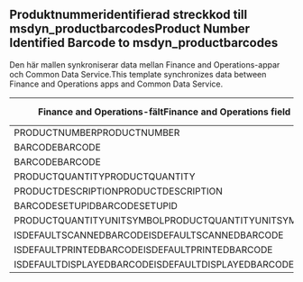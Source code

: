 ## <a name="product-number-identified-barcode-to-msdyn_productbarcodes"></a><span data-ttu-id="aec79-101">Produktnummeridentifierad streckkod till msdyn_productbarcodes</span><span class="sxs-lookup"><span data-stu-id="aec79-101">Product Number Identified Barcode to msdyn_productbarcodes</span></span>

<span data-ttu-id="aec79-102">Den här mallen synkroniserar data mellan Finance and Operations-appar och Common Data Service.</span><span class="sxs-lookup"><span data-stu-id="aec79-102">This template synchronizes data between Finance and Operations apps and Common Data Service.</span></span>

<span data-ttu-id="aec79-103">Finance and Operations-fält</span><span class="sxs-lookup"><span data-stu-id="aec79-103">Finance and Operations field</span></span> | <span data-ttu-id="aec79-104">Mappningstyp</span><span class="sxs-lookup"><span data-stu-id="aec79-104">Map type</span></span> | <span data-ttu-id="aec79-105">Övriga Dynamics 365-fält</span><span class="sxs-lookup"><span data-stu-id="aec79-105">Other Dynamics 365 field</span></span> | <span data-ttu-id="aec79-106">Standardvärde</span><span class="sxs-lookup"><span data-stu-id="aec79-106">Default value</span></span>
---|---|---|---
<span data-ttu-id="aec79-107">PRODUCTNUMBER</span><span class="sxs-lookup"><span data-stu-id="aec79-107">PRODUCTNUMBER</span></span> | > | <span data-ttu-id="aec79-108">msdyn_productnumberid.msdyn_productnumber</span><span class="sxs-lookup"><span data-stu-id="aec79-108">msdyn_productnumberid.msdyn_productnumber</span></span> | 
<span data-ttu-id="aec79-109">BARCODE</span><span class="sxs-lookup"><span data-stu-id="aec79-109">BARCODE</span></span> | > | <span data-ttu-id="aec79-110">msdyn_name</span><span class="sxs-lookup"><span data-stu-id="aec79-110">msdyn_name</span></span> | 
<span data-ttu-id="aec79-111">BARCODE</span><span class="sxs-lookup"><span data-stu-id="aec79-111">BARCODE</span></span> | > | <span data-ttu-id="aec79-112">msdyn_barcode</span><span class="sxs-lookup"><span data-stu-id="aec79-112">msdyn_barcode</span></span> | 
<span data-ttu-id="aec79-113">PRODUCTQUANTITY</span><span class="sxs-lookup"><span data-stu-id="aec79-113">PRODUCTQUANTITY</span></span> | > | <span data-ttu-id="aec79-114">msdyn_productquantity</span><span class="sxs-lookup"><span data-stu-id="aec79-114">msdyn_productquantity</span></span> | 
<span data-ttu-id="aec79-115">PRODUCTDESCRIPTION</span><span class="sxs-lookup"><span data-stu-id="aec79-115">PRODUCTDESCRIPTION</span></span> | > | <span data-ttu-id="aec79-116">msdyn_productdescription</span><span class="sxs-lookup"><span data-stu-id="aec79-116">msdyn_productdescription</span></span> | 
<span data-ttu-id="aec79-117">BARCODESETUPID</span><span class="sxs-lookup"><span data-stu-id="aec79-117">BARCODESETUPID</span></span> | > | <span data-ttu-id="aec79-118">msdyn_barcodesetupid</span><span class="sxs-lookup"><span data-stu-id="aec79-118">msdyn_barcodesetupid</span></span> | 
<span data-ttu-id="aec79-119">PRODUCTQUANTITYUNITSYMBOL</span><span class="sxs-lookup"><span data-stu-id="aec79-119">PRODUCTQUANTITYUNITSYMBOL</span></span> | > | <span data-ttu-id="aec79-120">msdyn_unitofmeasureid.msdyn_symbol</span><span class="sxs-lookup"><span data-stu-id="aec79-120">msdyn_unitofmeasureid.msdyn_symbol</span></span> | 
<span data-ttu-id="aec79-121">ISDEFAULTSCANNEDBARCODE</span><span class="sxs-lookup"><span data-stu-id="aec79-121">ISDEFAULTSCANNEDBARCODE</span></span> | >> | <span data-ttu-id="aec79-122">msdyn_isdefaultscannedbarcode</span><span class="sxs-lookup"><span data-stu-id="aec79-122">msdyn_isdefaultscannedbarcode</span></span> | 
<span data-ttu-id="aec79-123">ISDEFAULTPRINTEDBARCODE</span><span class="sxs-lookup"><span data-stu-id="aec79-123">ISDEFAULTPRINTEDBARCODE</span></span> | >> | <span data-ttu-id="aec79-124">msdyn_isdefaultprintedbarcode</span><span class="sxs-lookup"><span data-stu-id="aec79-124">msdyn_isdefaultprintedbarcode</span></span> | 
<span data-ttu-id="aec79-125">ISDEFAULTDISPLAYEDBARCODE</span><span class="sxs-lookup"><span data-stu-id="aec79-125">ISDEFAULTDISPLAYEDBARCODE</span></span> | >> | <span data-ttu-id="aec79-126">msdyn_isdefaultdisplayedbarcode</span><span class="sxs-lookup"><span data-stu-id="aec79-126">msdyn_isdefaultdisplayedbarcode</span></span> | 
